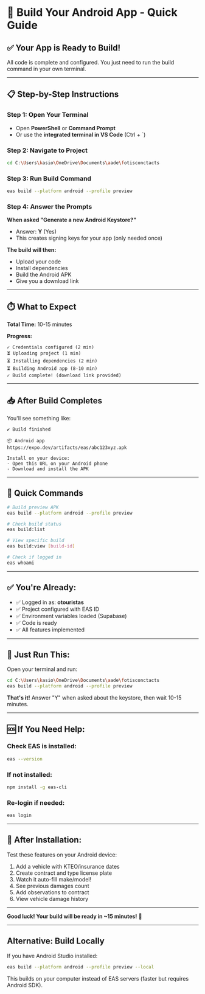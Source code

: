 # 🚀 Build Your Android App - Quick Guide

## ✅ Your App is Ready to Build!

All code is complete and configured. You just need to run the build command in your own terminal.

---

## 📋 Step-by-Step Instructions

### Step 1: Open Your Terminal
- Open **PowerShell** or **Command Prompt**
- Or use the **integrated terminal in VS Code** (Ctrl + `)

### Step 2: Navigate to Project
```bash
cd C:\Users\kasio\OneDrive\Documents\aade\fotisconctacts
```

### Step 3: Run Build Command
```bash
eas build --platform android --profile preview
```

### Step 4: Answer the Prompts

**When asked "Generate a new Android Keystore?"**
- Answer: **Y** (Yes)
- This creates signing keys for your app (only needed once)

**The build will then:**
- Upload your code
- Install dependencies
- Build the Android APK
- Give you a download link

---

## ⏱️ What to Expect

**Total Time:** 10-15 minutes

**Progress:**
```
✓ Credentials configured (2 min)
⏳ Uploading project (1 min)
⏳ Installing dependencies (2 min)
⏳ Building Android app (8-10 min)
✓ Build complete! (download link provided)
```

---

## 📥 After Build Completes

You'll see something like:
```
✔ Build finished

📦 Android app
https://expo.dev/artifacts/eas/abc123xyz.apk

Install on your device:
- Open this URL on your Android phone
- Download and install the APK
```

---

## 🎯 Quick Commands

```bash
# Build preview APK
eas build --platform android --profile preview

# Check build status
eas build:list

# View specific build
eas build:view [build-id]

# Check if logged in
eas whoami
```

---

## ✅ You're Already:
- ✅ Logged in as: **otouristas**
- ✅ Project configured with EAS ID
- ✅ Environment variables loaded (Supabase)
- ✅ Code is ready
- ✅ All features implemented

---

## 🎉 Just Run This:

Open your terminal and run:
```bash
cd C:\Users\kasio\OneDrive\Documents\aade\fotisconctacts
eas build --platform android --profile preview
```

**That's it!** Answer "Y" when asked about the keystore, then wait 10-15 minutes.

---

## 🆘 If You Need Help:

### Check EAS is installed:
```bash
eas --version
```

### If not installed:
```bash
npm install -g eas-cli
```

### Re-login if needed:
```bash
eas login
```

---

## 📱 After Installation:

Test these features on your Android device:
1. Add a vehicle with KTEO/insurance dates
2. Create contract and type license plate
3. Watch it auto-fill make/model!
4. See previous damages count
5. Add observations to contract
6. View vehicle damage history

---

**Good luck! Your build will be ready in ~15 minutes!** 🚀

---

## Alternative: Build Locally

If you have Android Studio installed:
```bash
eas build --platform android --profile preview --local
```

This builds on your computer instead of EAS servers (faster but requires Android SDK).

